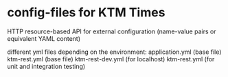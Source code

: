 # config-files for KTM Times

HTTP resource-based API for external configuration (name-value pairs or equivalent YAML content)

different yml files depending on the environment:
application.yml (base file)
ktm-rest.yml (base file)
ktm-rest-dev.yml (for localhost)
ktm-rest.yml (for unit and integration testing)
